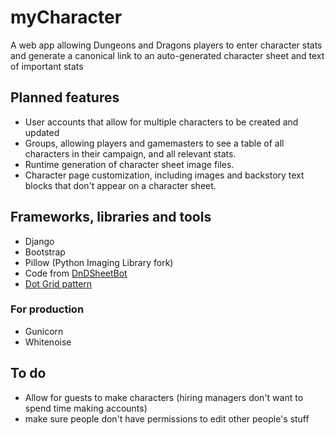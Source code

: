 # myCharacter
A web app allowing Dungeons and Dragons players to enter character stats and generate a canonical link to an auto-generated character sheet and text of important stats
## Planned features
* User accounts that allow for multiple characters to be created and updated
* Groups, allowing players and gamemasters to see a table of all characters in their campaign, and all relevant stats.
* Runtime generation of character sheet image files.
* Character page customization, including images and backstory text blocks that don't appear on a character sheet.
## Frameworks, libraries and tools
* Django
* Bootstrap
* Pillow (Python Imaging Library fork)
* Code from [DnDSheetBot](https://github.com/TyTyDavis/CharacterSheetBot)
* [Dot Grid pattern](https://www.toptal.com/designers/subtlepatterns/dot-grid-pattern/)
### For production
* Gunicorn
* Whitenoise


## To do
* Allow for guests to make characters (hiring managers don't want to spend time making accounts)
* make sure people don't have permissions to edit other people's stuff
